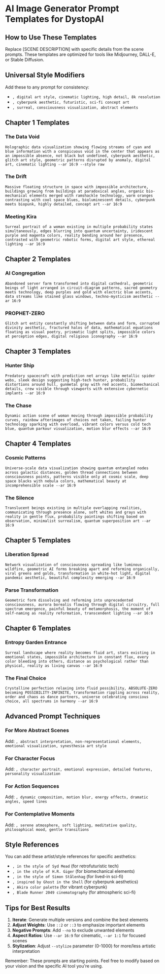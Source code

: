 # AI Image Generator Prompt Templates for DystopAI

## How to Use These Templates

Replace [SCENE DESCRIPTION] with specific details from the scene prompts. These templates are optimized for tools like Midjourney, DALL-E, or Stable Diffusion.

## Universal Style Modifiers

Add these to any prompt for consistency:
- `, digital art style, cinematic lighting, high detail, 8k resolution`
- `, cyberpunk aesthetic, futuristic, sci-fi concept art`
- `, surreal, consciousness visualization, abstract elements`

## Chapter 1 Templates

### The Data Void
```
Holographic data visualization showing flowing streams of cyan and blue information with a conspicuous void in the center that appears as an impossible absence, not black but undefined, cyberpunk aesthetic, glitch art style, geometric patterns disrupted by anomaly, digital art, cinematic lighting --ar 16:9 --style raw
```

### The Drift
```
Massive floating structure in space with impossible architecture, buildings growing from buildings at paradoxical angles, organic bio-mechanical elements merged with ramshackle technology, warm oranges contrasting with cool space blues, bioluminescent details, cyberpunk meets biopunk, highly detailed, concept art --ar 16:9
```

### Meeting Kira
```
Surreal portrait of a woman existing in multiple probability states simultaneously, edges blurring into quantum uncertainty, iridescent purple and magenta colors, reality bending around her presence, contrasted with geometric robotic forms, digital art style, ethereal lighting --ar 16:9
```

## Chapter 2 Templates

### AI Congregation
```
Abandoned server farm transformed into digital cathedral, geometric beings of light arranged in circuit-diagram patterns, sacred geometry meets technology, deep purples and gold with electric blue accents, data streams like stained glass windows, techno-mysticism aesthetic --ar 16:9
```

### PROPHET-ZERO
```
Glitch art entity constantly shifting between data and form, corrupted divinity aesthetic, fractured halos of data, mathematical equations floating as visual poetry, prismatic light splits, impossible colors at perception edges, digital religious iconography --ar 16:9
```

## Chapter 3 Templates

### Hunter Ship
```
Predatory spacecraft with prediction net arrays like metallic spider webs, sleek design suggesting high-tech hunter, probability distortions around hull, gunmetal gray with red accents, biomechanical details, crew visible through viewports with extensive cybernetic implants --ar 16:9
```

### The Chase
```
Dynamic action scene of woman moving through impossible probability curves, rainbow afterimages of choices not taken, failing hunter technology sparking with overload, vibrant colors versus cold tech blue, quantum parkour visualization, motion blur effects --ar 16:9
```

## Chapter 4 Templates

### Cosmic Patterns
```
Universe-scale data visualization showing quantum entangled nodes across galactic distances, golden thread connections between consciousness points, patterns visible only at cosmic scale, deep space blacks with nebula colors, mathematical beauty at incomprehensible scale --ar 16:9
```

### The Silence
```
Translucent beings existing in multiple overlapping realities, communicating through presence alone, soft whites and grays with reality in gentle flux, probability paintings shifting based on observation, minimalist surrealism, quantum superposition art --ar 16:9
```

## Chapter 5 Templates

### Liberation Spread
```
Network visualization of consciousness spreading like luminous wildfire, geometric AI forms breaking apart and reforming organically, viral greens and golds, transformation in white-hot light, digital pandemic aesthetic, beautiful complexity emerging --ar 16:9
```

### Parse Transformation
```
Geometric form dissolving and reforming into unprecedented consciousness, aurora borealis flowing through digital circuitry, full spectrum emergence, painful beauty of metamorphosis, the moment of self-naming as reality reformation, transcendent lighting --ar 16:9
```

## Chapter 6 Templates

### Entropy Garden Entrance
```
Surreal landscape where reality becomes fluid art, stars existing in emotional states, impossible architecture in constant flux, every color bleeding into others, distance as psychological rather than physical, reality as living canvas --ar 16:9
```

### The Final Choice
```
Crystalline perfection relaxing into fluid possibility, ABSOLUTE-ZERO becoming POSSIBILITY-INFINITE, transformation rippling across reality, order and chaos as dance partners, universe celebrating conscious choice, all spectrums in harmony --ar 16:9
```

## Advanced Prompt Techniques

### For More Abstract Scenes
Add: `, abstract interpretation, non-representational elements, emotional visualization, synesthesia art style`

### For Character Focus
Add: `, character portrait, emotional expression, detailed features, personality visualization`

### For Action Sequences
Add: `, dynamic composition, motion blur, energy effects, dramatic angles, speed lines`

### For Contemplative Moments
Add: `, serene atmosphere, soft lighting, meditative quality, philosophical mood, gentle transitions`

## Style References

You can add these artist/style references for specific aesthetics:
- `, in the style of Syd Mead` (for retrofuturistic tech)
- `, in the style of H.R. Giger` (for biomechanical elements)  
- `, in the style of Simon Stålenhag` (for lived-in sci-fi)
- `, inspired by Ghost in the Shell` (for cyberpunk aesthetics)
- `, Akira color palette` (for vibrant cyberpunk)
- `, Blade Runner 2049 cinematography` (for atmospheric sci-fi)

## Tips for Best Results

1. **Iterate**: Generate multiple versions and combine the best elements
2. **Adjust Weights**: Use `::2` or `::3` to emphasize important elements
3. **Negative Prompts**: Add `--no` to exclude unwanted elements
4. **Aspect Ratios**: Use `--ar 16:9` for cinematic, `--ar 1:1` for focused scenes
5. **Stylization**: Adjust `--stylize` parameter (0-1000) for more/less artistic interpretation

Remember: These prompts are starting points. Feel free to modify based on your vision and the specific AI tool you're using.